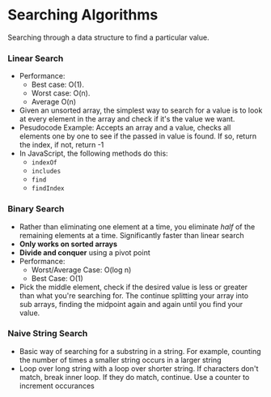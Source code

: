 # Searching Algorithms
Searching through a data structure to find a particular value.

### Linear Search
* Performance: 
    * Best case: O(1).
    * Worst case: O(n).  
    * Average O(n)
* Given an unsorted array, the simplest way to search for a value is to look at every element in the array and check if it's the value we want.
* Pesudocode Example: Accepts an array and a value, checks all elements one by one to see if the passed in value is found. If so, return the index, if not, return -1
* In JavaScript, the following methods do this:
    * `indexOf`
    * `includes`
    * `find`
    * `findIndex`

### Binary Search
* Rather than eliminating one element at a time, you eliminate *half* of the remaining elements at a time. Significantly faster than linear search
* **Only works on sorted arrays**
* **Divide and conquer** using a pivot point
* Performance:
    * Worst/Average Case: O(log n)
    * Best Case: O(1)
* Pick the middle element, check if the desired value is less or greater than what you're searching for. The continue splitting your array into sub arrays, finding the midpoint again and again until you find your value.

### Naive String Search
* Basic way of searching for a substring in a string. For example, counting the number of times a smaller string occurs in a larger string
* Loop over long string with a loop over shorter string. If characters don't match, break inner loop. If they do match, continue. Use a counter to increment occurances